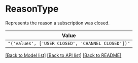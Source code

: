 # ReasonType

Represents the reason a subscription was closed.


| **Value** |
| --------- |
| `"('values', ['USER_CLOSED', 'CHANNEL_CLOSED'])"` |


[[Back to Model list]](../../../README.md#models-v1-link) [[Back to API list]](../../../README.md#documentation-for-api-endpoints) [[Back to README]](../../../README.md)

